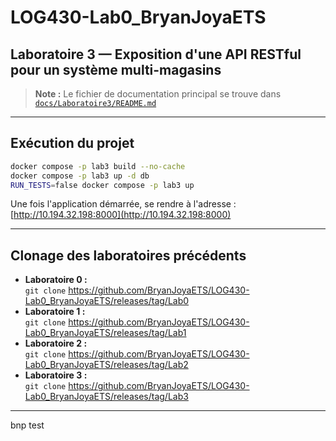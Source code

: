 # LOG430-Lab0_BryanJoyaETS

## Laboratoire 3 — Exposition d'une API RESTful pour un système multi-magasins

> **Note :** Le fichier de documentation principal se trouve dans  
> [`docs/Laboratoire3/README.md`](docs/Laboratoire3/README.md)

---

## Exécution du projet

```bash
docker compose -p lab3 build --no-cache
docker compose -p lab3 up -d db
RUN_TESTS=false docker compose -p lab3 up
```

Une fois l'application démarrée, se rendre à l'adresse :  
[http://10.194.32.198:8000](http://10.194.32.198:8000)

---

## Clonage des laboratoires précédents

- **Laboratoire 0 :**  
  `git clone` https://github.com/BryanJoyaETS/LOG430-Lab0_BryanJoyaETS/releases/tag/Lab0
- **Laboratoire 1 :**  
  `git clone` https://github.com/BryanJoyaETS/LOG430-Lab0_BryanJoyaETS/releases/tag/Lab1
- **Laboratoire 2 :**  
  `git clone` https://github.com/BryanJoyaETS/LOG430-Lab0_BryanJoyaETS/releases/tag/Lab2
- **Laboratoire 3 :**  
  `git clone` https://github.com/BryanJoyaETS/LOG430-Lab0_BryanJoyaETS/releases/tag/Lab3
---

bnp test